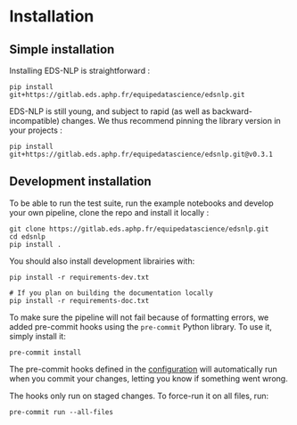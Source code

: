 # Installation

## Simple installation

Installing EDS-NLP is straightforward :

```shell
pip install git+https://gitlab.eds.aphp.fr/equipedatascience/edsnlp.git
```

EDS-NLP is still young, and subject to rapid (as well as backward-incompatible) changes. We thus recommend pinning the library version in your projects :

```shell
pip install git+https://gitlab.eds.aphp.fr/equipedatascience/edsnlp.git@v0.3.1
```

## Development installation

To be able to run the test suite, run the example notebooks and develop your own pipeline, clone the repo and install it locally :

```shell
git clone https://gitlab.eds.aphp.fr/equipedatascience/edsnlp.git
cd edsnlp
pip install .
```

You should also install development librairies with:

```shell
pip install -r requirements-dev.txt

# If you plan on building the documentation locally
pip install -r requirements-doc.txt
```

To make sure the pipeline will not fail because of formatting errors, we added pre-commit hooks using the `pre-commit` Python library. To use it, simply install it:

```shell
pre-commit install
```

The pre-commit hooks defined in the [configuration](https://gitlab.eds.aphp.fr/datasciencetools/edsnlp/-/blob/master/.pre-commit-config.yaml) will automatically run when you commit your changes, letting you know if something went wrong.

The hooks only run on staged changes. To force-run it on all files, run:

```shell
pre-commit run --all-files
```
